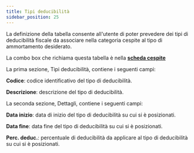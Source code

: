 ```yaml
---
title: Tipi deducibilità
sidebar_position: 25
---
```


La definizione della tabella consente all'utente di poter prevedere dei tipi di deducibilità fiscale da associare nella categoria cespite al tipo di ammortamento desiderato.

La combo box che richiama questa tabella è nella [**scheda cespite**](/docs/finance-area/fixed-assets/fixed-assets-management/detail/)


La prima sezione, Tipi deducibilità, contiene i seguenti campi:

**Codice**: codice identificativo del tipo di deducibilità.

**Descrizione**: descrizione del tipo di deducibilità.


La seconda sezione, Dettagli, contiene i seguenti campi:

**Data inizio**: data di inizio del tipo di deducibilità su cui si è posizionati.

**Data fine**: data fine del tipo di deducibilità su cui si è posizionati.

**Perc. deduc.**: percentuale di deducibilità da applicare al tipo di deducibilità su cui si è posizionati.